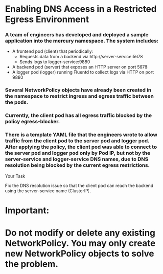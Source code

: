 # Enabling DNS Access in a Restricted Egress Environment

### A team of engineers has developed and deployed a sample application into the mercury namespace. The system includes:

- A frontend pod (client) that periodically:
  - Requests data from a backend via http://server-service:5678
  - Sends logs to logger-service:9880
- A backend pod (server) that exposes an HTTP server on port 5678
- A logger pod (logger) running Fluentd to collect logs via HTTP on port 9880

### Several NetworkPolicy objects have already been created in the namespace to restrict ingress and egress traffic between the pods.

### Currently, the client pod has all egress traffic blocked by the policy egress-blocker.

### There is a template YAML file that the engineers wrote to allow traffic from the client pod to the server pod and logger pod. After applying the policy, the client pod was able to connect to the server pod and logger pod only by Pod IP, but not by the server-service and logger-service DNS names, due to DNS resolution being blocked by the current egress restrictions.

Your Task

Fix the DNS resolution issue so that the client pod can reach the backend using the server-service name (ClusterIP).

# Important:
# Do not modify or delete any existing NetworkPolicy. You may only create new NetworkPolicy objects to solve the problem.

